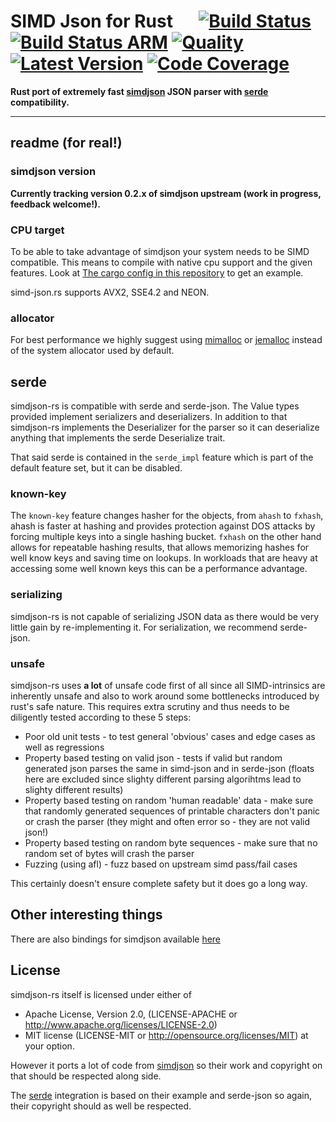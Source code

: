 # SIMD Json for Rust &emsp; [![Build Status]][simd-json.rs] [![Build Status ARM]][drone.io] [![Quality]][simd-json.rs]  [![Latest Version]][crates.io] [![Code Coverage]][codecov.io]

[Build Status ARM]: https://cloud.drone.io/api/badges/simd-lite/simdjson-rs/status.svg
[drone.io]: https://cloud.drone.io/simd-lite/simdjson-rs
[Build Status]: https://github.com/simd-lite/simdjson-rs/workflows/Tests/badge.svg
[Quality]: https://github.com/simd-lite/simdjson-rs/workflows/Quality/badge.svg
[simd-json.rs]: https://simd-json.rs
[Latest Version]: https://img.shields.io/crates/v/simd-json.svg
[crates.io]: https://crates.io/crates/simd-json
[Code Coverage]: https://codecov.io/gh/simd-lite/simdjson-rs/badge.svg
[codecov.io]: https://codecov.io/gh/simd-lite/simdjson-rs

**Rust port of extremely fast [simdjson](https://github.com/lemire/simdjson) JSON parser with [serde][1] compatibility.**

---

## readme (for real!)

### simdjson version

**Currently tracking version 0.2.x of simdjson upstream (work in progress, feedback welcome!).**

### CPU target

To be able to take advantage of simdjson your system needs to be SIMD compatible. This means to compile with native cpu support and the given features. Look at [The cargo config in this repository](.cargo/config) to get an example.

simd-json.rs supports AVX2, SSE4.2 and NEON.

### allocator

For best performance we highly suggest using [mimalloc](https://crates.io/crates/mimalloc) or [jemalloc](https://crates.io/crates/jemalloc) instead of the system allocator used by default.

## serde

simdjson-rs is compatible with serde and serde-json. The Value types provided implement serializers and deserializers. In addition to that simdjson-rs implements the Deserializer for the parser so it can deserialize anything that implements the serde Deserialize trait.

That said serde is contained in the `serde_impl` feature which is part of the default feature set, but it can be disabled.

### known-key

The `known-key` feature changes hasher for the objects, from `ahash` to `fxhash`, ahash is faster at hashing and provides protection against DOS attacks by forcing multiple keys into a single hashing bucket. `fxhash`  on the other hand allows for repeatable hashing results, that allows memorizing hashes for well know keys and saving time on lookups. In workloads that are heavy at accessing some well known keys this can be a performance advantage.

### serializing

simdjson-rs is not capable of serializing JSON data as there would be very little gain by re-implementing it. For serialization, we recommend serde-json.


### unsafe

simdjson-rs uses **a lot** of unsafe code first of all since all SIMD-intrinsics are inherently unsafe and also to work around some bottlenecks introduced by rust's safe nature. This requires extra scrutiny and thus needs to be diligently tested according to these 5 steps:

* Poor old unit tests - to test general 'obvious' cases and edge cases as well as regressions
* Property based testing on valid json - tests if valid but random generated json parses the same in simd-json and in serde-json (floats here are excluded since slighty different parsing algorihtms lead to slighty different results)
* Property based testing on random 'human readable' data - make sure that randomly generated sequences of printable characters don't panic or crash the parser (they might and often error so - they are not valid json!)
* Property based testing on random byte sequences - make sure that no random set of bytes will crash the parser
* Fuzzing (using afl) - fuzz based on upstream simd pass/fail cases

This certainly doesn't ensure complete safety but it does go a long way.

## Other interesting things

There are also bindings for simdjson available [here](https://github.com/SunDoge/simdjson-rust)

## License

simdjson-rs itself is licensed under either of

* Apache License, Version 2.0, (LICENSE-APACHE or http://www.apache.org/licenses/LICENSE-2.0)
* MIT license (LICENSE-MIT or http://opensource.org/licenses/MIT)
at your option.

However it ports a lot of code from [simdjson](https://github.com/lemire/simdjson) so their work and copyright on that should be respected along side.

The [serde][1] integration is based on their example and serde-json so again, their copyright should as well be respected.

[1]: https://serde.rs
